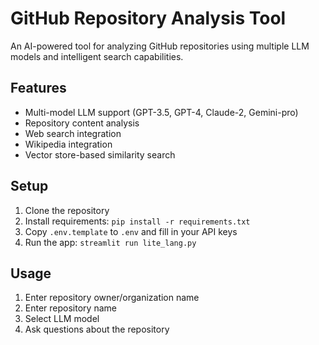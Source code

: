# GitHub Repository Analysis Tool

An AI-powered tool for analyzing GitHub repositories using multiple LLM models and intelligent search capabilities.

## Features
- Multi-model LLM support (GPT-3.5, GPT-4, Claude-2, Gemini-pro)
- Repository content analysis
- Web search integration
- Wikipedia integration
- Vector store-based similarity search

## Setup
1. Clone the repository
2. Install requirements: `pip install -r requirements.txt`
3. Copy `.env.template` to `.env` and fill in your API keys
4. Run the app: `streamlit run lite_lang.py`

## Usage
1. Enter repository owner/organization name
2. Enter repository name
3. Select LLM model
4. Ask questions about the repository 